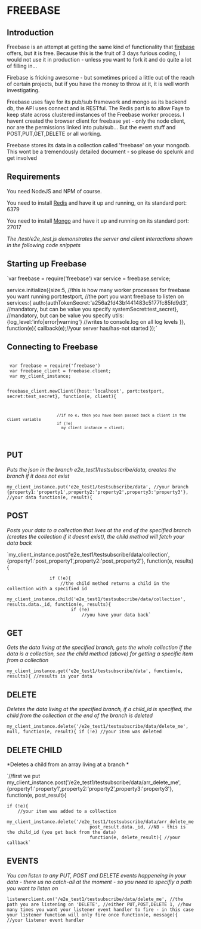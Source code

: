 FREEBASE
=====================

Introduction
-------------------------

Freebase is an attempt at getting the same kind of functionality that [firebase](https://www.firebase.com/) offers, but it is free. Because this is the fruit of 3 days furious coding, I would not use it in production - unless you want to fork it and do quite a lot of filling in...

Firebase is fricking awesome - but sometimes priced a little out of the reach of certain projects, but if you have the money to throw at it, it is well worth investigating.

Freebase uses faye for its pub/sub framework and mongo as its backend db, the API uses connect and is RESTful. The Redis part is to allow Faye to keep state across clustered instances of the Freebase worker process. I havent created the browser client for freebase yet - only the node client, nor are the permissions linked into pub/sub... But the event stuff and POST,PUT,GET,DELETE or all working.

Freebase stores its data in a collection called 'freebase' on your mongodb. This wont be a tremendously detailed document - so please do spelunk and get involved

Requirements
-------------------------

You need NodeJS and NPM of course.

You need to install [Redis](http://redis.io/topics/quickstart) and have it up and running, on its standard port: 6379

You need to install [Mongo](http://docs.mongodb.org/manual/installation/) and have it up and running on its standard port: 27017


*The /test/e2e_test.js demonstrates the server and client interactions shown in the following code snippets*

Starting up Freebase
-------------------------

`var freebase = require('freebase')
var service = freebase.service;

service.initialize({size:5, //this is how many worker processes for freebase you want running
					port:testport, //the port you want freebase to listen on
					services:{
						auth:{authTokenSecret:'a256a2fd43bf441483c5177fc85fd9d3', //mandatory, but can be value you specify
						systemSecret:test_secret}, //mandatory, but can be value you specify
						utils:{log_level:'info|error|warning'} //writes to console.log on all log levels
					}}, function(e){
						callback(e);//your server has/has-not started
					});`

Connecting to Freebase
-------------------------

<code>
 var freebase = require('freebase')
 var freebase_client = freebase.client;
 var my_client_instance;

 freebase_client.newClient({host:'localhost', 
						  port:testport, 
						  secret:test_secret}, function(e, client){

						  //if no e, then you have been passed back a client in the client variable
						  if (!e)
						  	my_client_instance = client;

</code>

PUT
-------------------------

*Puts the json in the branch e2e_test1/testsubscribe/data, creates the branch if it does not exist*

`my_client_instance.put('e2e_test1/testsubscribe/data', //your branch
					{property1:'property1',property2:'property2',property3:'property3'}, //your data
					function(e, result){`

POST
-------------------------

*Posts your data to a collection that lives at the end of the specified branch (creates the collection if it doesnt exist), the child method will fetch your data back*

`my_client_instance.post('e2e_test1/testsubscribe/data/collection', {property1:'post_property1',property2:'post_property2'}, function(e, results){

					if (!e){
						//the child method returns a child in the collection with a specified id
						my_client_instance.child('e2e_test1/testsubscribe/data/collection', results.data._id, function(e, results){
							if (!e)
								//you have your data back`

GET
---------------------------

*Gets the data living at the specified branch, gets the whole collection if the data is a collection, see the child method (above) for getting a specific item from a collection*

`my_client_instance.get('e2e_test1/testsubscribe/data', function(e, results){
	//results is your data`

DELETE
---------------------------
*Deletes the data living at the specified branch, if a child_id is specified, the child from the collection at the end of the branch is deleted*

`my_client_instance.delete('/e2e_test1/testsubscribe/data/delete_me', null, function(e, result){
	if (!e)
		//your item was deleted`

DELETE CHILD
----------------------------
*Deletes a child from an array living at a branch *

`//first we put
	my_client_instance.post('/e2e_test1/testsubscribe/data/arr_delete_me', {property1:'property1',property2:'property2',property3:'property3'}, function(e, post_result){

	if (!e){
		//your item was added to a collection
		my_client_instance.delete('/e2e_test1/testsubscribe/data/arr_delete_me',
								   post_result.data._id, //NB - this is the child_id (you get back from the data)
								   function(e, delete_result){ //your callback`

EVENTS
----------------------------

*You can listen to any PUT, POST and DELETE events happeneing in your data - there us no catch-all at the moment - so you need to specifiy a path you want to listen on*

`listenerclient.on('/e2e_test1/testsubscribe/data/delete_me', //the path you are listening on
					  'DELETE', //either PUT,POST,DELETE
					  1, //how many times you want your listener event handler to fire - in this case your listener function will only fire once
					  function(e, message){ //your listener event handler`





